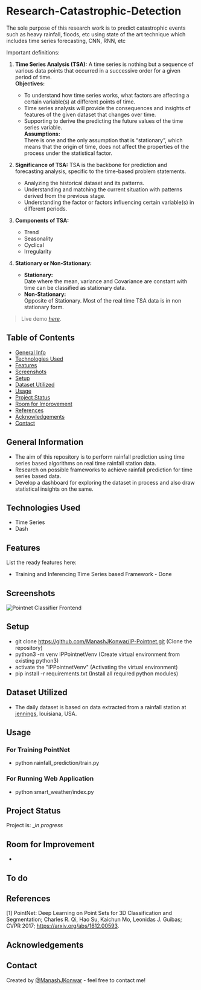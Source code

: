# Research-Catastrophic-Detection
The sole purpose of this research work is to predict catastrophic events such as heavy rainfall, floods, etc using state of the art technique which includes time series forecasting, CNN, RNN, etc  

Important definitions:  
1. **Time Series Analysis (TSA):** A time series is nothing but a sequence of various data points that occurred in a successive order for a given period of time.  
    **Objectives:**  
    * To understand how time series works, what factors are affecting a certain variable(s) at different points of time.  
    * Time series analysis will provide the consequences and insights of features of the given dataset that changes over time.  
    * Supporting to derive the predicting the future values of the time series variable.  
    **Assumptions:**  
    There is one and the only assumption that is “stationary”, which means that the origin of time, does not affect the properties of the process under the statistical factor.  

2. **Significance of TSA:** TSA is the backbone for prediction and forecasting analysis, specific to the time-based problem statements.  
    * Analyzing the historical dataset and its patterns.  
    * Understanding and matching the current situation with patterns derived from the previous stage.  
    * Understanding the factor or factors influencing certain variable(s) in different periods.  

3. **Components of TSA:** 
    * Trend
    * Seasonality  
    * Cyclical  
    * Irregularity  

4. **Stationary or Non-Stationary:**  
    * **Stationary:**  
    Date where the mean, variance and Covariance are constant with time can be classified as stationary data.
    * **Non-Stationary:**  
    Opposite of Stationary. Most of the real time TSA data is in non stationary form.

> Live demo [_here_](https://www.example.com). <!-- If you have the project hosted somewhere, include the link here. -->

## Table of Contents
* [General Info](#general-information)
* [Technologies Used](#technologies-used)
* [Features](#features)
* [Screenshots](#screenshots)
* [Setup](#setup)
* [Dataset Utilized](#dataset-utilized)
* [Usage](#usage)
* [Project Status](#project-status)
* [Room for Improvement](#room-for-improvement)
* [References](#references)
* [Acknowledgements](#acknowledgements)
* [Contact](#contact)
<!-- * [License](#license) -->

## General Information
- The aim of this repository is to perform rainfall prediction using time series based algorithms on real time rainfall station data.  
- Research on possible frameworks to achieve rainfall prediction for time series based data.  
- Develop a dashboard for exploring the dataset in process and also draw statistical insights on the same.

## Technologies Used
- Time Series
- Dash 

## Features
List the ready features here:
- Training and Inferencing Time Series based Framework - Done

## Screenshots
![Pointnet Classifier Frontend](./repo_assets/Pointnet_Classifier_Frontend.jpeg)

## Setup
- git clone https://github.com/ManashJKonwar/IP-Pointnet.git (Clone the repository)
- python3 -m venv IPPointnetVenv (Create virtual environment from existing python3)
- activate the "IPPointnetVenv" (Activating the virtual environment)
- pip install -r requirements.txt (Install all required python modules)

## Dataset Utilized
- The daily dataset is based on data extracted from a rainfall station at [jennings](https://www.ncdc.noaa.gov/cdo-web/datasets), louisiana, USA.  

## Usage
### For Training PointNet
- python rainfall_prediction/train.py
### For Running Web Application
- python smart_weather/index.py

## Project Status
Project is: __in progress_ 
<!-- / _complete_ / _no longer being worked on_. If you are no longer working on it, provide reasons why._ -->

## Room for Improvement
- 

To do
- 

## References
[1] PointNet: Deep Learning on Point Sets for 3D Classification and Segmentation; Charles R. Qi, Hao Su, Kaichun Mo, Leonidas J. Guibas;
CVPR 2017; https://arxiv.org/abs/1612.00593.

## Acknowledgements

## Contact
Created by [@ManashJKonwar](https://github.com/ManashJKonwar) - feel free to contact me!

<!-- Optional -->
<!-- ## License -->
<!-- This project is open source and available under the [... License](). -->

<!-- You don't have to include all sections - just the one's relevant to your project -->